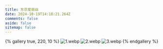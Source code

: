 ```yaml
---
title: 东京爱丽丝
date: 2024-10-19T14:18:21.264Z
comments: false
aside: false
sitemap: false
---
```


{% gallery true, 220, 10 %}
![1.webp](https://cdn.jsdmirror.com/gh/bilibiliworld/picgo@main/pixpin/东京爱丽丝/1.webp)
![2.webp](https://cdn.jsdmirror.com/gh/bilibiliworld/picgo@main/pixpin/东京爱丽丝/2.webp)
![3.webp](https://cdn.jsdmirror.com/gh/bilibiliworld/picgo@main/pixpin/东京爱丽丝/3.webp)
{% endgallery %}
